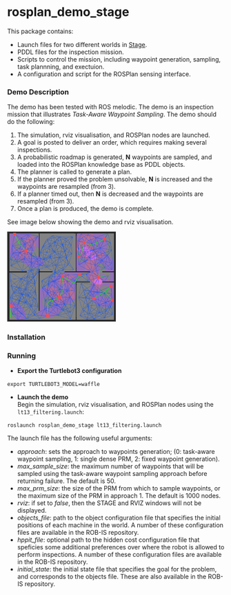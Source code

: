 # rosplan_demo_stage

This package contains:

- Launch files for two different worlds in [Stage](http://wiki.ros.org/stage).
- PDDL files for the inspection mission.
- Scripts to control the mission, including waypoint generation, sampling, task plannning, and exectuion.
- A configuration and script for the ROSPlan sensing interface.

### Demo Description

The demo has been tested with ROS melodic. The demo is an inspection mission that illustrates *Task-Aware Waypoint Sampling*. The demo should do the following:

1.  The simulation, rviz visualisation, and ROSPlan nodes are launched.
2. A goal is posted to deliver an order, which requires making several inspections.
3. A probabilistic roadmap is generated, **N** waypoints are sampled, and loaded into the ROSPlan knowledge base as PDDL objects.
4. The planner is called to generate a plan.
5. If the planner proved the problem unsolvable, **N** is increased and the waypoints are resampled (from 3).
6. If a planner timed out, then **N** is decreased and the waypoints are resampled (from 3).
7. Once a plan is produced, the demo is complete.

See image below showing the demo and rviz visualisation.

<img alt="demo screenshot" src="rosplan_waypoint_demo.png" width="50%">

### Installation

### Running

-  **Export the Turtlebot3 configuration**
```
export TURTLEBOT3_MODEL=waffle
```
- **Launch the demo**  
Begin the simulation, rviz visualisation, and ROSPlan nodes using the `lt13_filtering.launch`:
```
roslaunch rosplan_demo_stage lt13_filtering.launch
```
The launch file has the following useful arguments:
  - *approach*: sets the approach to waypoints generation; (0: task-aware waypoint sampling, 1: single dense PRM, 2: fixed waypoint generation).
  - *max_sample_size*: the maximum number of waypoints that will be sampled using the task-aware waypoint sampling approach before returning failure. The default is 50.
  - *max_prm_size*: the size of the PRM from which to sample waypoints, or the maximum size of the PRM in approach 1. The default is 1000 nodes.
  - *rviz*: if set to *false*, then the STAGE and RVIZ windows will not be displayed.
  - *objects_file*: path to the object configuration file that specifies the initial positions of each machine in the world. A number of these configuration files are available in the ROB-IS repository.
  - *hppit_file*: optional path to the hidden cost configuration file that speficies some additional preferences over where the robot is allowed to perform inspections. A number of these configuration files are available in the ROB-IS repository.
  - *initial_state*: the initial state file that specifies the goal for the problem, and corresponds to the objects file. These are also available in the ROB-IS repository.

